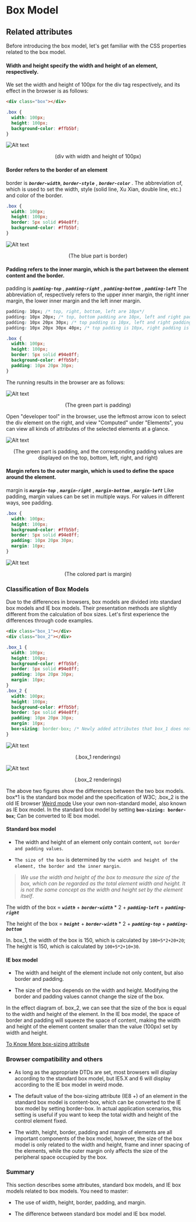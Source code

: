 # Box Model

## Related attributes

Before introducing the box model, let's get familiar with the CSS properties related to the box model.

#### Width and height specify the width and height of an element, respectively.

We set the width and height of 100px for the div tag respectively, and its effect in the browser is as follows:

```html
<div class="box"></div>
```

```css
.box {
  width: 100px;
  height: 100px;
  background-color: #ffb5bf;
}
```

![Alt text](/images/box.png "box")

<p align="center">(div with width and height of 100px)<p>

#### Border refers to the border of an element

border is **_`border-width`_**, **_`border-style`_** , **_`border-color`_** . The abbreviation of, which is used to set the width, style (solid line, Xu Xian, double line, etc.) and color of the border.

```css
.box {
  width: 100px;
  height: 100px;
  border: 5px solid #94e8ff;
  background-color: #ffb5bf;
}
```

![Alt text](/images/border.png "border")

<p align="center">(The blue part is border)<p>

#### Padding refers to the inner margin, which is the part between the element content and the border.

padding is **_`padding-top`_** , **_`padding-right`_** , **_`padding-bottom`_** , **_`padding-left`_** The abbreviation of, respectively refers to the upper inner margin, the right inner margin, the lower inner margin and the left inner margin.

```css
padding: 10px; /* top, right, bottom, left are 10px*/
padding: 10px 20px; /* top, bottom padding are 10px, left and right padding are 20px*/
padding: 10px 20px 30px; /* top padding is 10px, left and right padding are 20px, bottom padding is 30px*/
padding: 10px 20px 30px 40px; /* top padding is 10px, right padding is 20px, bottom padding is 30px, left padding is 40px*/
```

```css
.box {
  width: 100px;
  height: 100px;
  border: 5px solid #94e8ff;
  background-color: #ffb5bf;
  padding: 10px 20px 30px;
}
```

The running results in the browser are as follows:

![Alt text](/images/padding.png "padding")

<p align="center">(The green part is padding)<p>

Open "developer tool" in the browser, use the leftmost arrow icon to select the div element on the right, and view "Computed" under "Elements", you can view all kinds of attributes of the selected elements at a glance.

![Alt text](/images/paddingDetail.png)

<p align="center">(The green part is padding, and the corresponding padding values are displayed on the top, bottom, left, right, and right)<p>

#### Margin refers to the outer margin, which is used to define the space around the element.

margin is **_`margin-top`_** , **_`margin-right`_** , **_`margin-bottom`_** , **_`margin-left`_** Like padding, margin values can be set in multiple ways. For values in different ways, see padding.

```css
.box {
  width: 100px;
  height: 100px;
  background-color: #ffb5bf;
  border: 5px solid #94e8ff;
  padding: 10px 20px 30px;
  margin: 10px;
}
```

![Alt text](/images/margin.png)

<p align="center">(The colored part is margin)<p>

### Classification of Box Models

Due to the differences in browsers, box models are divided into standard box models and IE box models. Their presentation methods are slightly different from the calculation of box sizes. Let's first experience the differences through code examples.

```html
<div class="box_1"></div>
<div class="box_2"></div>
```

```css
.box_1 {
  width: 100px;
  height: 100px;
  background-color: #ffb5bf;
  border: 5px solid #94e8ff;
  padding: 10px 20px 30px;
  margin: 10px;
}
.box_2 {
  width: 100px;
  height: 100px;
  background-color: #ffb5bf;
  border: 5px solid #94e8ff;
  padding: 10px 20px 30px;
  margin: 10px;
  box-sizing: border-box; /* Newly added attributes that box_1 does not have */
}
```

![Alt text](/images/box1-withoutBoxSizing.png)

<p align="center">(.box_1 renderings)<p>

![Alt text](/images/box2-boxsizing.png)

<p align="center">(.box_2 renderings)<p>

The above two figures show the differences between the two box models. box\*1 is the standard box model and the specification of W3C; .box_2 is the old IE browser [Weird mode](https://zh.wikipedia.org/wiki/%E6%80%AA%E5%BC%82%E6%A8%A1%E5%BC%8F) Use your own non-standard model, also known as IE box model. In the standard box model by setting **`box-sizing: border-box`**; Can be converted to IE box model.

#### Standard box model

- The width and height of an element only contain content, `not border and padding values`.

- `The size of the box` is determined by `the width and height of the element, the border and the inner margin`.

> _We use the width and height of the box to measure the size of the box, which can be regarded as the total element width and height. It is not the same concept as the width and height set by the element itself_.

The width of the box = **_`width`_** + **_`border-width`_** \* 2 + **_`padding-left`_** + **_`padding-right`_**

The height of the box = **_`height`_** + **_`border-width`_** \* 2 + **_`padding-top`_** + **_`padding-bottom`_**

In. box_1, the width of the box is 150, which is calculated by `100+5*2+20+20`; The height is 150, which is calculated by `100+5*2+10+30`.

#### IE box model

- The width and height of the element include not only content, but also border and padding.

- The size of the box depends on the width and height. Modifying the border and padding values cannot change the size of the box.

In the effect diagram of. box_2, we can see that the size of the box is equal to the width and height of the element. In the IE box model, the space of border and padding will squeeze the space of content, making the width and height of the element content smaller than the value (100px) set by width and height.

[To Know More box-sizing attribute](BoxSizing.md)

### Browser compatibility and others

- As long as the appropriate DTDs are set, most browsers will display according to the standard box model, but IE5.X and 6 will display according to the IE box model in weird mode.

- The default value of the box-sizing attribute (IE8 +) of an element in the standard box model is content-box, which can be converted to the IE box model by setting border-box. In actual application scenarios, this setting is useful if you want to keep the total width and height of the control element fixed.

- The width, height, border, padding and margin of elements are all important components of the box model, however, the size of the box model is only related to the width and height, frame and inner spacing of the elements, while the outer margin only affects the size of the peripheral space occupied by the box.

### Summary

This section describes some attributes, standard box models, and IE box models related to box models. You need to master:

- The use of width, height, border, padding, and margin.

- The difference between standard box model and IE box model.
